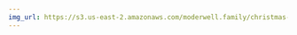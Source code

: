 ```yaml
---
img_url: https://s3.us-east-2.amazonaws.com/moderwell.family/christmas-2018/junie-preschool.jpg
---
```

